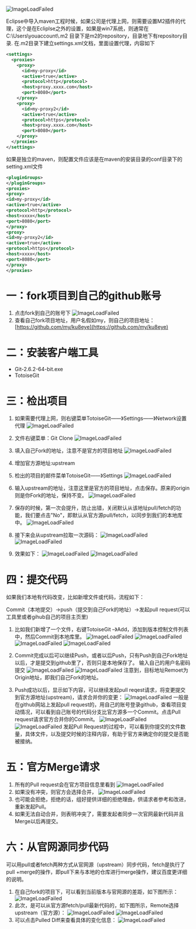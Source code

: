 ﻿![ImageLoadFailed](./res/ku8eye.png)

Eclipse中导入maven工程时候，如果公司是代理上网，则需要设置M2插件的代理，这个是在Ecliplse之外的设置，如果是win7系统，则通常在C:\Users\youaccount\\.m2 目录下是m2的repository，目录地下有repository目录.
在.m2目录下建立settings.xml文档，里面设置代理，内容如下
```xml
<settings>  
  <proxies>  
    <proxy>  
      <id>my-proxy</id>  
      <active>true</active>  
      <protocol>http</protocol>  
      <host>proxy.xxxx.com</host>  
      <port>8080</port>  
    </proxy>  
    <proxy>  
      <id>my-proxy2</id>  
      <active>true</active>  
      <protocol>https</protocol>  
      <host>proxy.xxxx.com</host>  
      <port>8080</port>  
    </proxy>  
  </proxies>  
</settings>  
```

如果是独立的maven，则配置文件应该是在maven的安装目录的conf目录下的setting.xml文件
```xml
<pluginGroups>
</pluginGroups>
<proxies>
<proxy>
<id>my-proxy</id>
<active>true</active>
<protocol>http</protocol>
<host>xxxx</host>
<port>8080</port>
</proxy>
<proxy>
<id>my-proxy2</id>
<active>true</active>
<protocol>https</protocol>
<host>xxxx</host>
<port>8080</port>
</proxy>
</proxies>
```
# 一：fork项目到自己的github账号

1. 点击fork到自己的账号下
![ImageLoadFailed](./res/1.png)
2. 查看自己fork项目地址，用户名假如my，则自己的项目地址：[https://github.com/my/ku8eye](https://github.com/my/ku8eye)

# 二：安装客户端工具

- Git-2.6.2-64-bit.exe
- TotoiseGit

# 三：检出项目

1. 如果需要代理上网，则右键菜单TotoiseGit——》Settings——》Network设置代理
![ImageLoadFailed](./res/2.png)



2. 文件右键菜单：Git Clone
![ImageLoadFailed](./res/3.png)



3. 填入自己Fork的地址，注意不是官方的项目地址
![ImageLoadFailed](./res/4.png)



4. 增加官方源地址:upstream



5. 检出的项目的邮件菜单TotoiseGit——》Settings
![ImageLoadFailed](./res/5.png)



6. 输入upstream的地址，注意这里是官方的项目地址，点击保存。原来的origin则是你Fork的地址，保持不变。
![ImageLoadFailed](./res/6.png)



7. 保存的时候，第一次会提升，防止出错，关闭默认从该地址pull/fetch的功能，我们要点击"No"，即默认从官方源pull/fetch，以同步到我们的本地库中。
![ImageLoadFailed](./res/7.png)



8. 接下来会从upstream拉取一次源码：
![ImageLoadFailed](./res/8.png)
![ImageLoadFailed](./res/9.png)



9. 效果如下：
![ImageLoadFailed](./res/10.png)
![ImageLoadFailed](./res/11.png)




# 四：提交代码

如果我们本地有代码改变，比如新增文件或代码，流程如下：

Commit（本地提交）->push（提交到自己Fork的地址）->发起pull request(可以工具里或者gihub自己的项目主页里)

1. 比如我们新增了一个文件，右键TotoiseGit –》Add，添加到版本控制文件列表中，然后Commit到本地库里。
![ImageLoadFailed](./res/12.png)
![ImageLoadFailed](./res/13.png)
![ImageLoadFailed](./res/14.png)
![ImageLoadFailed](./res/15.png)



2. Commit完成以后可以继续Push，或者以后Push，只有Push到自己Fork地址以后，才是提交到github里了，否则只是本地保存了。
输入自己的用户名密码提交
![ImageLoadFailed](./res/16.png)
![ImageLoadFailed](./res/17.png)
注意到，目标地址Remoet为Origin地址，即我们自己Fork的地址。
3. Push成功以后，显示如下内容，可以继续发起pull reqest请求，将变更提交到官方源地址(upstream)，请求合并你的变更：
![ImageLoadFailed](./res/18.png)
一般是在github网站上发起pull request的，用自己的账号登录github，查看项目变动情况，可以看到自己账号的代码分支比官方源多一个Commit。点击Pull request请求官方合并你的Commit。
![ImageLoadFailed](./res/19.png)
![ImageLoadFailed](./res/20.png)
发起Pull Request的过程中，可以看到你提交的文件数量，具体文件，以及提交时候的注释内容，有助于官方来确定你的提交是否能被接纳。

# 五：官方Merge请求

1. 所有的Pull request会在官方项目信息里看到
![ImageLoadFailed](./res/21.png)
2. 如果没有冲突，则官方会选择合并，
![ImageLoadFailed](./res/22.png)
3. 也可能会拒绝，拒绝的话，组好提供详细的拒绝理由，供请求者参考和改进，重新发起Pull。
4. 如果无法自动合并，则表明冲突了，需要发起者同步一次官网最新代码并且Merge以后再提交。

# 六：从官网源同步代码

可以用pull或者fetch两种方式从官网源（upstream）同步代码，fetch是执行了pull +merge的操作，即pull下来与本地的仓库进行merge操作，建议百度更详细的说明。

1. 在自己fork的项目下，可以看到当前版本与官网源的差距，如下图所示：
![ImageLoadFailed](./res/23.png)
2. 此次，是可以从官方源fetch/pull最新代码的，如下图所示，Remote选择upstream（官方源）：
![ImageLoadFailed](./res/24.png)
![ImageLoadFailed](./res/25.png)
3. 可以点击Pulled Diff来查看具体的变化信息：
![ImageLoadFailed](./res/26.png)

